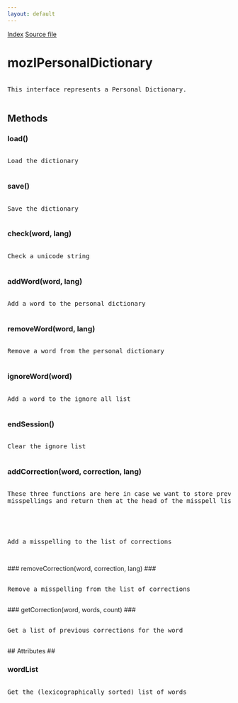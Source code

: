 ```yaml
---
layout: default
---
```

<div id='links'><a href="../index.html">Index</a>
<a href="http://dxr.mozilla.org/mozilla-central/source/extensions/spellcheck/idl/mozIPersonalDictionary.idl">Source file</a>
</div>

# mozIPersonalDictionary #
<pre>  
This interface represents a Personal Dictionary.  
  
</pre>
## Methods ##

### load() ###
<pre>  
Load the dictionary  
  
</pre>
### save() ###
<pre>  
Save the dictionary  
  
</pre>
### check(word, lang) ###
<pre>  
Check a unicode string  
  
</pre>
### addWord(word, lang) ###
<pre>  
Add a word to the personal dictionary  
  
</pre>
### removeWord(word, lang) ###
<pre>  
Remove a word from the personal dictionary  
  
</pre>
### ignoreWord(word) ###
<pre>  
Add a word to the ignore all list  
  
</pre>
### endSession() ###
<pre>  
Clear the ignore list  
  
</pre>
### addCorrection(word, correction, lang) ###
<pre>   
These three functions are here in case we want to store previous   
misspellings and return them at the head of the misspell list.  
  
</pre><pre>  
Add a misspelling to the list of corrections  
  
</pre>
### removeCorrection(word, correction, lang) ###
<pre>  
Remove a misspelling from the list of corrections  
  
</pre>
### getCorrection(word, words, count) ###
<pre>  
Get a list of previous corrections for the word  
  
</pre>
## Attributes ##

### wordList ###
<pre>  
Get the (lexicographically sorted) list of words  
  
</pre>